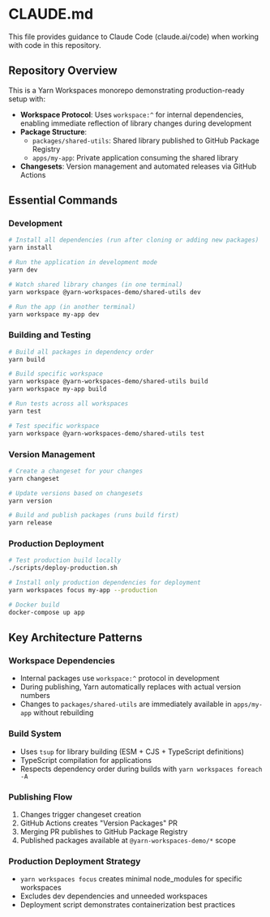 # CLAUDE.md

This file provides guidance to Claude Code (claude.ai/code) when working with code in this repository.

## Repository Overview

This is a Yarn Workspaces monorepo demonstrating production-ready setup with:
- **Workspace Protocol**: Uses `workspace:^` for internal dependencies, enabling immediate reflection of library changes during development
- **Package Structure**: 
  - `packages/shared-utils`: Shared library published to GitHub Package Registry
  - `apps/my-app`: Private application consuming the shared library
- **Changesets**: Version management and automated releases via GitHub Actions

## Essential Commands

### Development
```bash
# Install all dependencies (run after cloning or adding new packages)
yarn install

# Run the application in development mode
yarn dev

# Watch shared library changes (in one terminal)
yarn workspace @yarn-workspaces-demo/shared-utils dev

# Run the app (in another terminal)
yarn workspace my-app dev
```

### Building and Testing
```bash
# Build all packages in dependency order
yarn build

# Build specific workspace
yarn workspace @yarn-workspaces-demo/shared-utils build
yarn workspace my-app build

# Run tests across all workspaces
yarn test

# Test specific workspace
yarn workspace @yarn-workspaces-demo/shared-utils test
```

### Version Management
```bash
# Create a changeset for your changes
yarn changeset

# Update versions based on changesets
yarn version

# Build and publish packages (runs build first)
yarn release
```

### Production Deployment
```bash
# Test production build locally
./scripts/deploy-production.sh

# Install only production dependencies for deployment
yarn workspaces focus my-app --production

# Docker build
docker-compose up app
```

## Key Architecture Patterns

### Workspace Dependencies
- Internal packages use `workspace:^` protocol in development
- During publishing, Yarn automatically replaces with actual version numbers
- Changes to `packages/shared-utils` are immediately available in `apps/my-app` without rebuilding

### Build System
- Uses `tsup` for library building (ESM + CJS + TypeScript definitions)
- TypeScript compilation for applications
- Respects dependency order during builds with `yarn workspaces foreach -A`

### Publishing Flow
1. Changes trigger changeset creation
2. GitHub Actions creates "Version Packages" PR
3. Merging PR publishes to GitHub Package Registry
4. Published packages available at `@yarn-workspaces-demo/*` scope

### Production Deployment Strategy
- `yarn workspaces focus` creates minimal node_modules for specific workspaces
- Excludes dev dependencies and unneeded workspaces
- Deployment script demonstrates containerization best practices